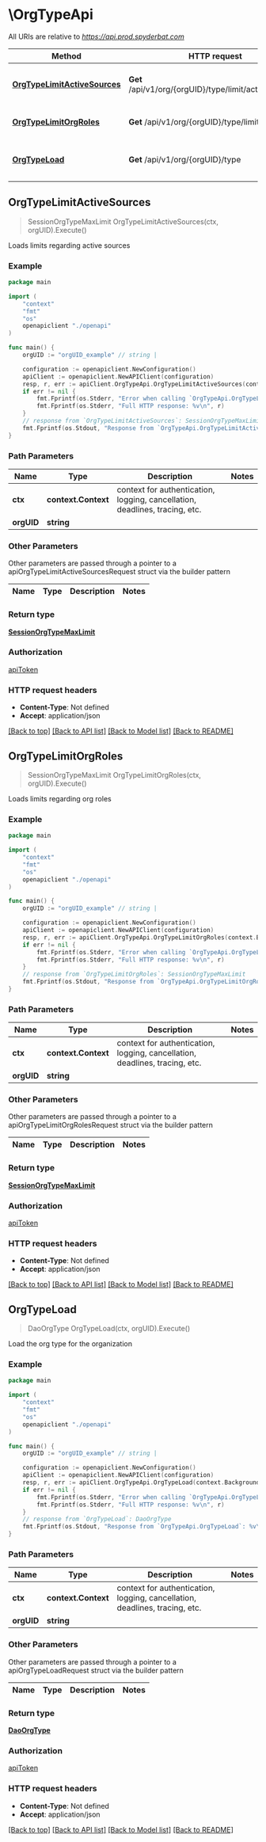 # \OrgTypeApi

All URIs are relative to *https://api.prod.spyderbat.com*

Method | HTTP request | Description
------------- | ------------- | -------------
[**OrgTypeLimitActiveSources**](OrgTypeApi.md#OrgTypeLimitActiveSources) | **Get** /api/v1/org/{orgUID}/type/limit/active_sources | Loads limits regarding active sources
[**OrgTypeLimitOrgRoles**](OrgTypeApi.md#OrgTypeLimitOrgRoles) | **Get** /api/v1/org/{orgUID}/type/limit/org_roles | Loads limits regarding org roles
[**OrgTypeLoad**](OrgTypeApi.md#OrgTypeLoad) | **Get** /api/v1/org/{orgUID}/type | Load the org type for the organization



## OrgTypeLimitActiveSources

> SessionOrgTypeMaxLimit OrgTypeLimitActiveSources(ctx, orgUID).Execute()

Loads limits regarding active sources



### Example

```go
package main

import (
    "context"
    "fmt"
    "os"
    openapiclient "./openapi"
)

func main() {
    orgUID := "orgUID_example" // string | 

    configuration := openapiclient.NewConfiguration()
    apiClient := openapiclient.NewAPIClient(configuration)
    resp, r, err := apiClient.OrgTypeApi.OrgTypeLimitActiveSources(context.Background(), orgUID).Execute()
    if err != nil {
        fmt.Fprintf(os.Stderr, "Error when calling `OrgTypeApi.OrgTypeLimitActiveSources``: %v\n", err)
        fmt.Fprintf(os.Stderr, "Full HTTP response: %v\n", r)
    }
    // response from `OrgTypeLimitActiveSources`: SessionOrgTypeMaxLimit
    fmt.Fprintf(os.Stdout, "Response from `OrgTypeApi.OrgTypeLimitActiveSources`: %v\n", resp)
}
```

### Path Parameters


Name | Type | Description  | Notes
------------- | ------------- | ------------- | -------------
**ctx** | **context.Context** | context for authentication, logging, cancellation, deadlines, tracing, etc.
**orgUID** | **string** |  | 

### Other Parameters

Other parameters are passed through a pointer to a apiOrgTypeLimitActiveSourcesRequest struct via the builder pattern


Name | Type | Description  | Notes
------------- | ------------- | ------------- | -------------


### Return type

[**SessionOrgTypeMaxLimit**](SessionOrgTypeMaxLimit.md)

### Authorization

[apiToken](../README.md#apiToken)

### HTTP request headers

- **Content-Type**: Not defined
- **Accept**: application/json

[[Back to top]](#) [[Back to API list]](../README.md#documentation-for-api-endpoints)
[[Back to Model list]](../README.md#documentation-for-models)
[[Back to README]](../README.md)


## OrgTypeLimitOrgRoles

> SessionOrgTypeMaxLimit OrgTypeLimitOrgRoles(ctx, orgUID).Execute()

Loads limits regarding org roles



### Example

```go
package main

import (
    "context"
    "fmt"
    "os"
    openapiclient "./openapi"
)

func main() {
    orgUID := "orgUID_example" // string | 

    configuration := openapiclient.NewConfiguration()
    apiClient := openapiclient.NewAPIClient(configuration)
    resp, r, err := apiClient.OrgTypeApi.OrgTypeLimitOrgRoles(context.Background(), orgUID).Execute()
    if err != nil {
        fmt.Fprintf(os.Stderr, "Error when calling `OrgTypeApi.OrgTypeLimitOrgRoles``: %v\n", err)
        fmt.Fprintf(os.Stderr, "Full HTTP response: %v\n", r)
    }
    // response from `OrgTypeLimitOrgRoles`: SessionOrgTypeMaxLimit
    fmt.Fprintf(os.Stdout, "Response from `OrgTypeApi.OrgTypeLimitOrgRoles`: %v\n", resp)
}
```

### Path Parameters


Name | Type | Description  | Notes
------------- | ------------- | ------------- | -------------
**ctx** | **context.Context** | context for authentication, logging, cancellation, deadlines, tracing, etc.
**orgUID** | **string** |  | 

### Other Parameters

Other parameters are passed through a pointer to a apiOrgTypeLimitOrgRolesRequest struct via the builder pattern


Name | Type | Description  | Notes
------------- | ------------- | ------------- | -------------


### Return type

[**SessionOrgTypeMaxLimit**](SessionOrgTypeMaxLimit.md)

### Authorization

[apiToken](../README.md#apiToken)

### HTTP request headers

- **Content-Type**: Not defined
- **Accept**: application/json

[[Back to top]](#) [[Back to API list]](../README.md#documentation-for-api-endpoints)
[[Back to Model list]](../README.md#documentation-for-models)
[[Back to README]](../README.md)


## OrgTypeLoad

> DaoOrgType OrgTypeLoad(ctx, orgUID).Execute()

Load the org type for the organization



### Example

```go
package main

import (
    "context"
    "fmt"
    "os"
    openapiclient "./openapi"
)

func main() {
    orgUID := "orgUID_example" // string | 

    configuration := openapiclient.NewConfiguration()
    apiClient := openapiclient.NewAPIClient(configuration)
    resp, r, err := apiClient.OrgTypeApi.OrgTypeLoad(context.Background(), orgUID).Execute()
    if err != nil {
        fmt.Fprintf(os.Stderr, "Error when calling `OrgTypeApi.OrgTypeLoad``: %v\n", err)
        fmt.Fprintf(os.Stderr, "Full HTTP response: %v\n", r)
    }
    // response from `OrgTypeLoad`: DaoOrgType
    fmt.Fprintf(os.Stdout, "Response from `OrgTypeApi.OrgTypeLoad`: %v\n", resp)
}
```

### Path Parameters


Name | Type | Description  | Notes
------------- | ------------- | ------------- | -------------
**ctx** | **context.Context** | context for authentication, logging, cancellation, deadlines, tracing, etc.
**orgUID** | **string** |  | 

### Other Parameters

Other parameters are passed through a pointer to a apiOrgTypeLoadRequest struct via the builder pattern


Name | Type | Description  | Notes
------------- | ------------- | ------------- | -------------


### Return type

[**DaoOrgType**](DaoOrgType.md)

### Authorization

[apiToken](../README.md#apiToken)

### HTTP request headers

- **Content-Type**: Not defined
- **Accept**: application/json

[[Back to top]](#) [[Back to API list]](../README.md#documentation-for-api-endpoints)
[[Back to Model list]](../README.md#documentation-for-models)
[[Back to README]](../README.md)

